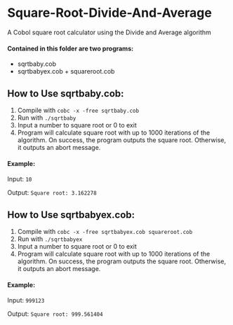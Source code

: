 # Square-Root-Divide-And-Average
A Cobol square root calculator using the Divide and Average algorithm

#### Contained in this folder are two programs:
* sqrtbaby.cob
* sqrtbabyex.cob + squareroot.cob

## How to Use sqrtbaby.cob:

1. Compile with `cobc -x -free sqrtbaby.cob`
2. Run with `./sqrtbaby`
3. Input a number to square root or 0 to exit
4. Program will calculate square root with up to 1000 iterations of the algorithm. On success, the program outputs the square root. Otherwise, it outputs an abort message.

#### Example:
Input: `10`

Output: `Square root: 3.162278`

## How to Use sqrtbabyex.cob:

1. Compile with `cobc -x -free sqrtbabyex.cob squareroot.cob`
2. Run with `./sqrtbabyex`
3. Input a number to square root or 0 to exit
4. Program will calculate square root with up to 1000 iterations of the algorithm. On success, the program outputs the square root. Otherwise, it outputs an abort message.

#### Example:
Input: `999123`

Output: `Square root: 999.561404`
